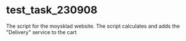 # test_task_230908
The script for the moysklad website. The script calculates and adds the "Delivery" service to the cart
